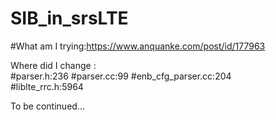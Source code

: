 # SIB_in_srsLTE
#What am I trying:https://www.anquanke.com/post/id/177963

Where did I change :  
#parser.h:236 
#parser.cc:99 
#enb_cfg_parser.cc:204  
#liblte_rrc.h:5964  
  
To be continued...
